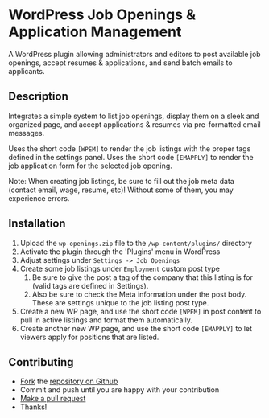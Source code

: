 WordPress Job Openings & Application Management
======
A WordPress plugin allowing administrators and editors to post available job openings, accept resumes & applications, and send batch emails to applicants.

Description
-----------
Integrates a simple system to list job openings, display them on a sleek and organized page, and accept applications & resumes via pre-formatted email messages.

Uses the short code `[WPEM]` to render the job listings with the proper tags defined in the settings panel.
Uses the short code `[EMAPPLY]` to render the job application form for the selected job opening.

Note: When creating job listings, be sure to fill out the job meta data (contact email, wage, resume, etc)! Without some of them, you may experience errors.

Installation
------------
1. Upload the `wp-openings.zip` file to the `/wp-content/plugins/` directory
2. Activate the plugin through the 'Plugins' menu in WordPress
3. Adjust settings under `Settings -> Job Openings`
4. Create some job listings under `Employment` custom post type
	1. Be sure to give the post a tag of the company that this listing is for (valid tags are defined in Settings).
	2. Also be sure to check the Meta information under the post body. These are settings unique to the job listing post type.
5. Create a new WP page, and use the short code `[WPEM]` in post content to pull in active listings and format them automatically.
6. Create another new WP page, and use the short code `[EMAPPLY]` to let viewers apply for positions that are listed.

Contributing
------------

- [Fork](https://help.github.com/articles/fork-a-repo) the [repository on Github](https://github.com/aaronhuisinga/wordpress-employment)
- Commit and push until you are happy with your contribution
- [Make a pull request](https://help.github.com/articles/using-pull-requests)
- Thanks!